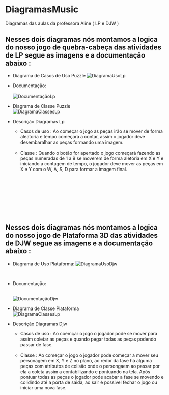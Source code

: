 # DiagramasMusic
Diagramas das aulas da professora Aline ( LP e DJW ) 

<h2> Nesses dois diagramas nós montamos a logica do nosso jogo de quebra-cabeça das atividades de LP segue as imagens e a documentação abaixo : </h2>

- Diagrama de Casos de Uso Puzzle
  ![DiagramaUsoLp](https://github.com/Fernanda-Marcelino/DiagramasMusic/assets/128320607/c54eb223-9cef-4b7d-915c-0d3e874fe2d5)
  <br>
- Documentação:<br> </br>
  ![DocumentaçãoLp](https://github.com/Fernanda-Marcelino/DiagramasMusic/assets/128320607/d83f2bc6-07ef-4020-8550-4b06da0e066c)

- Diagrama de Classe Puzzle </br>
  ![DiagramaClassesLp](https://github.com/Fernanda-Marcelino/DiagramasMusic/assets/128320607/048893bf-6258-48d8-a102-dd248d886676)

- Descrição Diagramas Lp
  - Casos de uso : Ao começar o jogo as peças irão se mover de forma aleatoria e tempo começará a contar, assim o jogador deve desembaralhar as peças formando uma imagem.
<br> </br>
  - Classe : Quando o botão for apertado o jogo começará fazendo as peças numeradas de 1 a 9 se moverem de forma aletória em X e Y e iniciando a contagem de tempo, 
             o jogador deve mover as peças em X e Y com o W, A, S, D para formar a imagem final.

  <br></br>  
  <br></br>
  <br></br>


<h2> Nesses dois diagramas nós montamos a logica do nosso jogo de Plataforma 3D das atividades de DJW segue as imagens e a documentação abaixo : </h2>

- Diagrama de Uso Plataforma:
  ![DiagramaUsoDjw](https://github.com/Fernanda-Marcelino/DiagramasMusic/assets/128320607/e3f453a1-5a93-4b60-8b28-a3df669fe2d7)

  <br>
- Documentação:<br> </br>
  
  ![DocumentaçãoDjw](https://github.com/Fernanda-Marcelino/DiagramasMusic/assets/128320607/54a5b59b-8b58-4053-b5e7-6b9c8818ee41)

- Diagrama de Classe Plataforma </br>
  ![DiagramaClassesLp](https://github.com/Fernanda-Marcelino/DiagramasMusic/assets/128320607/97ecfc04-7ec6-4027-8ee4-fe160d6fd2f8)

- Descrição Diagramas Djw
  - Casos de uso : Ao coemçar o jogo o jogador pode se mover para assim coletar as peças e quando pegar todas as peças podendo passar de fase.
<br> </br>
  - Classe : Ao começar o jogo o jogador pode começar a mover seu personagem em X, Y e Z no plano, ao redor da fase há 
alguma peças com atributos de colisão onde o persongaem ao passar por ela a coleta assim a contabilizando 
e pontuando na tela. Após pontuar todas as peças o jogador pode acabar a fase se movendo e colidindo até a porta de saida, ao sair é possivel 
fechar o jogo ou iniciar uma nova fase.
